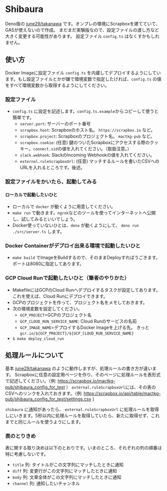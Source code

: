# Shibaura
Deno版の [june29/takanawa](https://github.com/june29/takanawa) です。オンプレの環境にScrapboxを建てていて、GASが使えないので作成。
まだまだ実験版なので、設定ファイルの渡し方など大きく変更する可能性があります。 設定ファイル `config.ts` はなくすかもしれません。

## 使い方
Docker Imageに設定ファイル `config.ts` を内蔵してデプロイするようにしています。もし設定ファイルとかが嫌で環境変数で指定したければ、`config.ts` の値をすべて環境変数から取得するようにしてください。

### 設定ファイル
- `config.ts` に設定を記述します。`config.ts.example`からコピーして使うと簡単です。
  - `server.port`: サーバーのポート番号
  - `scrapbox.host`: Scrapboxのホスト名。 `https://scrapbox.io` など。
  - `scrapbox.project`: Scrapboxのプロジェクト名。 `mactkg-pub` など。
  - `scrapbox.cookie`: (任意) 鍵のついたScrapboxにアクセスする際のクッキー。`connect.sid`の値を入れてください。（取扱注意。）
  - `slack.webhook`: SlackのIncoming Webhookの値を入れてください。
  - `external.ruleScrapboxUrl`: (任意) マッチするルールを書いたCSVへのURLを入れるところです。後述。

### 設定ファイルをかいたら、起動してみる
#### ローカルで起動したいひと
- ローカルで `docker` が動くように用意してください。
- `make run` で動きます。`ngrok`などのツールを使ってインターネットへ公開し、試してみるといいでしょう。
- Docker使っていないひとは、`deno` が動くようにして、 `deno run ./src/server.ts` します。

### Docker Containerがデプロイ出来る環境で起動したいひと
- `make build` でImageをBuildするので、そのままDeployすればうごきます。ポートは8080に指定してあります。

### GCP Cloud Runで起動したいひと（筆者のやりかた）
- MakefileにはGCPのCloud Runへデプロイするタスクが設定してあります。これを使えば、Cloud Runにデプロイできます。
- GCPのプロジェクトを作って、プロジェクト名をメモしておきます。
- 次の環境変数を設定してください。
  - `GCP_PROJECT`=GCPのプロジェクト名
  - `GCP_CLOUD_RUN_SERVICE_NAME`: Cloud Runのサービスの名前
  - `GCP_IMAGE_NAME`=デプロイするDocker Imageを上げる先。 きっと `gcr.io/${GCP_PROJECT}/${GCP_CLOUD_RUN_SERVICE_NAME}`
- `$ make deploy_cloud_run`

## 処理ルールについて
基本 [june29/takanawa](https://github.com/june29/takanawa) のように動作しますが、処理ルールの書き方が違います。
Scrapboxに任意の設定用ページを作り、そのページに処理ルールを表形式で記述してください。（例: https://scrapbox.io/mactkg-pub/shibaura_config_for_test ）
`external.ruleScrapboxUrl`には、その表のCSVへのリンクを入れておきます。（例: https://scrapbox.io/api/table/mactkg-pub/shibaura_config_for_test/settings.csv )

`shibaura` に通知があったら、 `external.ruleScrapboxUrl` に処理ルールを取得しにいきます。5秒以内に処理ルールを取得していたら、新たに取得せず、これまでと同じルールを使うようにします。

### 表のとりきめ
表に関する取り決めは以下のとおりです。いまのところ、それぞれの列の順番は特に考慮しないです。

- `title` 列: タイトルがこの文字列にマッチしたときに通知
- `diff` 列: 変更行がこの文字列にマッチしたときに通知
- `body` 列: 文章全体がこの文字列にマッチしたときに通知
- `channel` 列: 通知したいチャンネル
